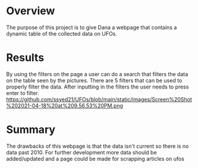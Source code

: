 # Overview
The purpose of this project is to give Dana a webpage that contains a dynamic table of the collected data on UFOs. 

# Results
By using the filters on the page a user can do a search that filters the data on the table seen by the pictures. There are 5 filters that can be used to properly filter the data. After inputting in the filters the user needs to press enter to filter.
https://github.com/ssyed21/UFOs/blob/main/static/images/Screen%20Shot%202021-04-18%20at%209.56.53%20PM.png
# Summary
The drawbacks of this webpage is that the data isn't current so there is no data past 2010.
For further development more data should be added/updated and a page could be made for scrapping articles on ufos 
